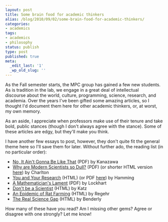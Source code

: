 ```yaml
---
layout: post
title: Some brain food for academic thinkers
alias: /blog/2010/09/02/some-brain-food-for-academic-thinkers/
categories:
- academics
tags:
- academics
- philosophy
status: publish
type: post
published: true
meta:
  _edit_last: '1'
  _wp_old_slug: ''
---
```

As the Fall semester starts, the MPC group has gained a few new students. As is tradition in the lab, we engage in a great deal of intellectual discourse about the world, culture, programming, science, research, and academia. Over the years I've been gifted some amazing articles, so I thought I'd document them here for other academic thinkers, or, at worst, my own memory.

As an aside, I appreciate when professors make use of their tenure and take bold, public stances (though I don't always agree with the stance). Some of these articles are edgy, but they'll make you think.

I have another few essays to post, however, they don't quite fit the general theme here so I'll save them for later. Without further ado, the reading list (in no particular order):

 * <a title="Asians can't think by Kanazawa" href="http://personal.lse.ac.uk/Kanazawa/pdfs/EP2006a.pdf" target="_blank">No, It Ain't Gonna Be Like That</a> (PDF) by Kanazawa
 * <a title="Bruce Charlton's opinion piece on science and creativity" href="http://kernull.com/bioradio.pdf" target="_blank">Why are Modern Scientists so Dull?</a> (PDF) (or shorter HTML version <a title="Bruce Charlton Blog" href="http://charltonteaching.blogspot.com/2008/11/why-are-scientists-so-dull.html" target="_blank">here</a>) by Charlton
 * <a title="Hamming's amazing speech" href="http://www.cs.virginia.edu/~robins/YouAndYourResearch.html" target="_blank">You and Your Research</a> (HTML) (or PDF <a title="YouandYourResearch.pdf" href="www.cs.virginia.edu/~robins/YouAndYourResearch.pdf" target="_blank">here</a>) by Hamming
 * <a title="Lockhart's Lament PDF" href="http://www.maa.org/devlin/LockhartsLament.pdf" target="_blank">A Mathematician's Lament</a> (PDF) by Lockhart
 * <a title="Jonathan Katz from WUSTL" href="http://wuphys.wustl.edu/~katz/scientist.html" target="_blank">Don't be a Scientist</a> (HTML) by Katz
 * <a title="Regehr's blog" href="http://blog.regehr.org/archives/193" target="_blank">An Epidemic of Rat Farming</a> (HTML) by Regehr
 * <a title="Miller-McCune article" href="http://www.miller-mccune.com/science/the-real-science-gap-16191/" target="_blank">The Real Science Gap</a> (HTML) by Benderly

How many of these have you read? Am I missing other gems? Agree or disagree with one strongly? Let me know!
